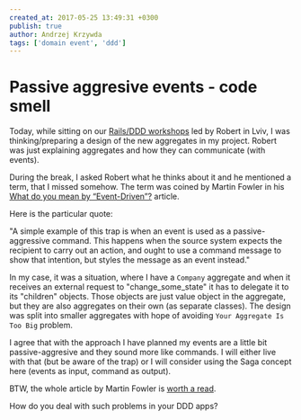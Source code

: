 ```yaml
---
created_at: 2017-05-25 13:49:31 +0300
publish: true
author: Andrzej Krzywda
tags: ['domain event', 'ddd']
---
```


# Passive aggresive events - code smell

Today, while sitting on our [Rails/DDD workshops](http://blog.arkency.com/ddd-training/) led by Robert in Lviv, I was thinking/preparing a design of the new aggregates in my project. Robert was just explaining aggregates and how they can communicate (with events).

During the break, I asked Robert what he thinks about it and he mentioned a term, that I missed somehow. The term was coined by Martin Fowler in his [What do you mean by “Event-Driven”?](https://martinfowler.com/articles/201701-event-driven.html) article.

<!-- more -->

Here is the particular quote:

"A simple example of this trap is when an event is used as a passive-aggressive command. This happens when the source system expects the recipient to carry out an action, and ought to use a command message to show that intention, but styles the message as an event instead."

In my case, it was a situation, where I have a `Company` aggregate and when it receives an external request to "change\_some\_state" it has to delegate it to its "children" objects. Those objects are just value object in the aggregate, but they are also aggregates on their own (as separate classes). The design was split into smaller aggregates with hope of avoiding `Your Aggregate Is Too Big` problem.

I agree that with the approach I have planned my events are a little bit passive-aggresive and they sound more like commands. I will either live with that (but be aware of the trap) or I will consider using the Saga concept here (events as input, command as output).

BTW, the whole article by Martin Fowler is [worth a read](https://martinfowler.com/articles/201701-event-driven.html).

How do you deal with such problems in your DDD apps?
